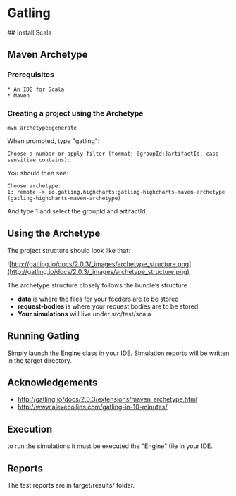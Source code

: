 # Gatling

## Install Scala

## Maven Archetype

### Prerequisites

    * An IDE for Scala
    * Maven

### Creating a project using the Archetype

```
mvn archetype:generate
```

When prompted, type "gatling":

```
Choose a number or apply filter (format: [groupId:]artifactId, case sensitive contains):
```

You should then see:

```
Choose archetype:
1: remote -> io.gatling.highcharts:gatling-highcharts-maven-archetype (gatling-highcharts-maven-archetype)
```

And type 1 and select the groupId and artifactId.


## Using the Archetype

The project structure should look like that:

![http://gatling.io/docs/2.0.3/_images/archetype_structure.png](http://gatling.io/docs/2.0.3/_images/archetype_structure.png)



The archetype structure closely follows the bundle’s structure :

* **data** is where the files for your feeders are to be stored
* **request-bodies** is where your request bodies are to be stored
* **Your simulations** will live under src/test/scala

## Running Gatling

Simply launch the Engine class in your IDE. Simulation reports will be written in the target directory.


## Acknowledgements

* http://gatling.io/docs/2.0.3/extensions/maven_archetype.html
* http://www.alexecollins.com/gatling-in-10-minutes/

## Execution

to run the simulations it must be executed the "Engine" file in your IDE.

## Reports

The test reports are in target/results/ folder.